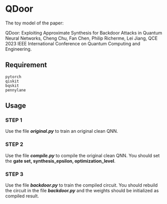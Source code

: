 # QDoor
The toy model of the paper:

QDoor: Exploiting Approximate Synthesis for Backdoor Attacks in Quantum Neural Networks, Cheng Chu, Fan Chen, Philip Richerme, Lei Jiang, QCE 2023 IEEE International Conference on Quantum Computing and Engineering.


## Requirement
```
pytorch
qiskit
bqskit
pennylane
```



## Usage
### STEP 1
Use the file ***original.py*** to train an original clean QNN.

### STEP 2
Use the file ***compile.py*** to compile the original clean QNN. You should set the **gate set, synthesis_epsilon, optimization_level**.

### STEP 3
Use the file ***backdoor.py*** to train the compiled circuit. You should rebuild the circuit in the file ***backdoor.py*** and the weights should be initialized as compiled result.

